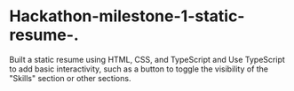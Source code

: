 # Hackathon-milestone-1-static-resume-.
Built a static resume using HTML, CSS, and TypeScript and Use TypeScript to add basic interactivity, such as a button to toggle the visibility of the  "Skills" section or other sections. 
